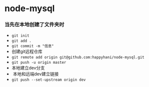 # node-mysql
### 当先在本地创建了文件夹时

* `git init`
* `git add .`
* `git commit -m "信息" `
*  创建git远程仓库
* `git remote add origin git@github.com:happyhani/node-mysql.git` 
* `git push -u origin master`
*  本地建立dev分支
*  本地和远端dev建立链接
*  `git push --set-upstream origin dev` 

